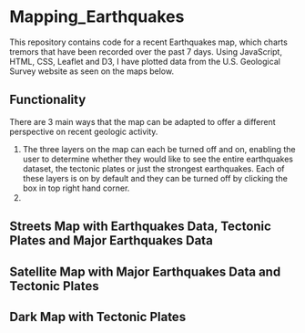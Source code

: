# Mapping_Earthquakes
This repository contains code for a recent Earthquakes map, which charts tremors that have been recorded over the past 7 days. Using JavaScript, HTML, CSS, Leaflet and D3, I have plotted data from the U.S. Geological Survey website as seen on the maps below.

## Functionality
There are 3 main ways that the map can be adapted to offer a different perspective on recent geologic activity.

1. The three layers on the map can each be turned off and on, enabling the user to determine whether they would like to see the entire earthquakes dataset, the tectonic plates or just the strongest earthquakes. Each of these layers is on by default and they can be turned off by clicking the box in top right hand corner.
2. 

## Streets Map with Earthquakes Data, Tectonic Plates and Major Earthquakes Data

## Satellite Map with Major Earthquakes Data and Tectonic Plates

## Dark Map with Tectonic Plates